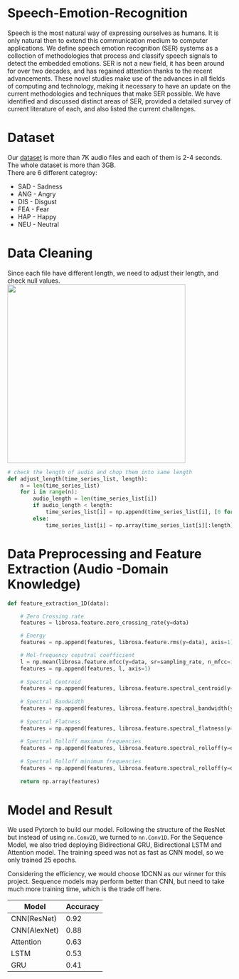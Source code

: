 # Speech-Emotion-Recognition
Speech is the most natural way of expressing ourselves as humans. It is only natural then to extend this communication medium to computer applications. We define speech emotion recognition (SER) systems as a collection of methodologies that process and classify speech signals to detect the embedded emotions. SER is not a new field, it has been around for over two decades, and has regained attention thanks to the recent advancements. These novel studies make use of the advances in all fields of computing and technology, making it necessary to have an update on the current methodologies and techniques that make SER possible. We have identified and discussed distinct areas of SER, provided a detailed survey of current literature of each, and also listed the current challenges.

# Dataset
Our [dataset](https://www.kaggle.com/datasets/dmitrybabko/speech-emotion-recognition-en?select=Ravdess) is more than 7K audio files and each of them is 2-4 seconds. The whole dataset is more than 3GB.  
There are 6 different categroy: 
- SAD - Sadness
- ANG - Angry
- DIS - Disgust
- FEA - Fear
- HAP - Happy
- NEU - Neutral

# Data Cleaning
Since each file have different length, we need to adjust their length, and check null values.
<img src="audio.png" width="400">

```python
# check the length of audio and chop them into same length
def adjust_length(time_series_list, length):
    n = len(time_series_list)
    for i in range(n):
        audio_length = len(time_series_list[i])
        if audio_length < length:
            time_series_list[i] = np.append(time_series_list[i], [0 for i in range(length-audio_length)])
        else:
            time_series_list[i] = np.array(time_series_list[i][:length])
```

# Data Preprocessing and Feature Extraction (Audio -Domain Knowledge)

```python
def feature_extraction_1D(data):

    # Zero Crossing rate
    features = librosa.feature.zero_crossing_rate(y=data)

    # Energy
    features = np.append(features, librosa.feature.rms(y=data), axis=1)

    # Mel-frequency cepstral coefficient
    l = np.mean(librosa.feature.mfcc(y=data, sr=sampling_rate, n_mfcc=13), axis=0).reshape(1, 106)
    features = np.append(features, l, axis=1)
    
    # Spectral Centroid
    features = np.append(features, librosa.feature.spectral_centroid(y=data, sr=sampling_rate), axis=1)
    
    # Spectral Bandwidth
    features = np.append(features, librosa.feature.spectral_bandwidth(y=data, sr=sampling_rate), axis=1)
    
    # Spectral Flatness
    features = np.append(features, librosa.feature.spectral_flatness(y=data), axis=1)
    
    # Spectral Rolloff maximum frequencies
    features = np.append(features, librosa.feature.spectral_rolloff(y=data, sr=sampling_rate), axis=1)
    
    # Spectral Rolloff minimum frequencies
    features = np.append(features, librosa.feature.spectral_rolloff(y=data, sr=sampling_rate, roll_percent=0.01), axis=1)
    
    return np.array(features)
```


# Model and Result
We used Pytorch to build our model. Following the structure of the ResNet but instead of using `nn.Conv2D`, we turned to `nn.Conv1D`.
For the Sequence Model, we also tried deploying Bidirectional GRU, Bidirectional LSTM and Attention model. The training speed was not as fast as CNN model, so we only trained 25 epochs. 

Considering the efficiency, we would choose 1DCNN as our winner for this project. Sequence models may perform better than CNN, but need to take much more training time, which is the trade off here. 

| Model | Accuracy |
|--------|--------|
| CNN(ResNet) | 0.92 |
| CNN(AlexNet) | 0.88 |
|Attention | 0.63|
|LSTM|0.53|
| GRU|0.41|



